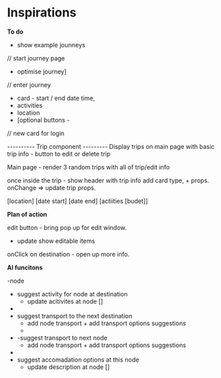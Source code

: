 # Inspirations

**To do**

- show example jounneys

// start journey page

- optimise journey]

// enter journey

- card - start / end date time,
- activities
- location
- [optional buttons -

// new card for login

---------- Trip component ---------
Display trips on main page with basic trip info - button to edit or delete trip

Main page - render 3 random trips with all of trip/edit info

once inside the trip - show header with trip info
add card
type, + props.
onChange => update trip props.

<add legs card>
[location]
[date start]
[date end]
[actiities
[budet]]

**Plan of action**

edit button - bring pop up for edit window.

- update show editable items

onClick on destination - open up more info.

**AI funcitons**

-node

- suggest activity for node at destination
  - update acitivites at node []
-
- suggest transport to the next destination
  - add node transport + add transport options suggestions
  -
- -suggest transport to next node
  - add node transport + add transport options suggestions
-
- suggest accomadation options at this node
  - update description at node []
